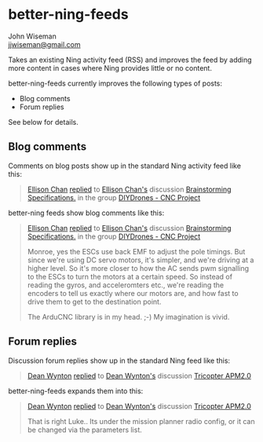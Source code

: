 better-ning-feeds
=================

John Wiseman<br>
<jjwiseman@gmail.com>

Takes an existing Ning activity feed (RSS) and improves the feed by
adding more content in cases where Ning provides little or no content.

better-ning-feeds currently improves the following types of posts:

* Blog comments
* Forum replies

See below for details.


Blog comments
-------------

Comments on blog posts show up in the standard Ning activity feed like this:

<blockquote>
<p>
<a
href="http://diydrones.com/profile/EllisonChan?xg_source=activity">Ellison
Chan</a> <a
href="http://diydrones.com/xn/detail/705844:Comment:881177?xg_source=activity">replied</a>
to <a
href="http://diydrones.com/profile/EllisonChan?xg_source=activity">Ellison
Chan's</a> discussion <a
href="http://diydrones.com/xn/detail/705844:Topic:871958?xg_source=activity">Brainstorming
Specifications.</a> in the group <a
href="http://diydrones.com/xn/detail/705844:Group:871797?xg_source=activity">DIYDrones
- CNC Project</a>
</p>
</blockquote>

better-ning feeds show blog comments like this:

<blockquote>
<p>
<a
href="http://diydrones.com/profile/EllisonChan?xg_source=activity">Ellison
Chan</a> <a
href="http://diydrones.com/xn/detail/705844:Comment:881266?xg_source=activity">replied</a>
to <a
href="http://diydrones.com/profile/EllisonChan?xg_source=activity">Ellison
Chan's</a> discussion <a
href="http://diydrones.com/xn/detail/705844:Topic:871958?xg_source=activity">Brainstorming
Specifications.</a> in the group <a
href="http://diydrones.com/xn/detail/705844:Group:871797?xg_source=activity">DIYDrones
- CNC Project</a>
</p>
<p>
Monroe, yes the ESCs use back EMF to adjust the pole timings.  But
since we're using DC servo motors, it's simpler, and we're driving at
a higher level.  So it's more closer to how the AC sends pwm
signalling to the ESCs to turn the motors at a certain speed.  So
instead of reading the gyros, and acceleromters etc., we're reading
the encoders to tell us exactly where our motors are, and how fast to
drive them to get to the destination point.
</p>
<p>
The ArduCNC library is in my head. ;-) My imagination is vivid.</p>
</p>
</blockquote>


Forum replies
-------------

Discussion forum replies show up in the standard Ning feed like this:

<blockquote>
<a href="http://diydrones.com/profile/DeanWynton?xg_source=activity">Dean Wynton</a> <a href="http://diydrones.com/xn/detail/705844:Comment:881184?xg_source=activity">replied</a> to <a href="http://diydrones.com/profile/DeanWynton?xg_source=activity">Dean Wynton's</a> discussion <a href="http://diydrones.com/xn/detail/705844:Topic:840731?xg_source=activity">Tricopter APM2.0</a>
</blockquote>

better-ning-feeds expands them into this:

<blockquote>
<a href="http://diydrones.com/profile/DeanWynton?xg_source=activity">Dean Wynton</a> <a href="http://diydrones.com/xn/detail/705844:Comment:881263?xg_source=activity">replied</a> to <a href="http://diydrones.com/profile/DeanWynton?xg_source=activity">Dean Wynton's</a> discussion <a href="http://diydrones.com/xn/detail/705844:Topic:840731?xg_source=activity">Tricopter APM2.0</a><br>
<p>That is right Luke.. Its under the mission planner radio config, or it can be changed via the parameters list.</p>
</blockquote>

